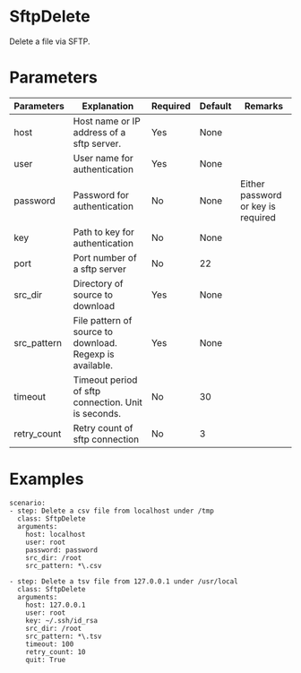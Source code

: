 # SftpDelete
Delete a file via SFTP.

# Parameters
|Parameters|Explanation|Required|Default|Remarks|
|----------|-----------|--------|-------|-------|
|host|Host name or IP address of a sftp server.|Yes|None||
|user|User name for authentication|Yes|None||
|password|Password for authentication|No|None|Either password or key is required|
|key|Path to key for authentication|No|None||
|port|Port number of a sftp server|No|22||
|src_dir|Directory of source to download|Yes|None||
|src_pattern|File pattern of source to download. Regexp is available.|Yes|None||
|timeout|Timeout period of sftp connection. Unit is seconds.|No|30||
|retry_count|Retry count of sftp connection|No|3||

# Examples
```
scenario:
- step: Delete a csv file from localhost under /tmp
  class: SftpDelete
  arguments:
    host: localhost
    user: root
    password: password
    src_dir: /root
    src_pattern: *\.csv

- step: Delete a tsv file from 127.0.0.1 under /usr/local
  class: SftpDelete
  arguments:
    host: 127.0.0.1
    user: root
    key: ~/.ssh/id_rsa
    src_dir: /root
    src_pattern: *\.tsv
    timeout: 100
    retry_count: 10
    quit: True
```
